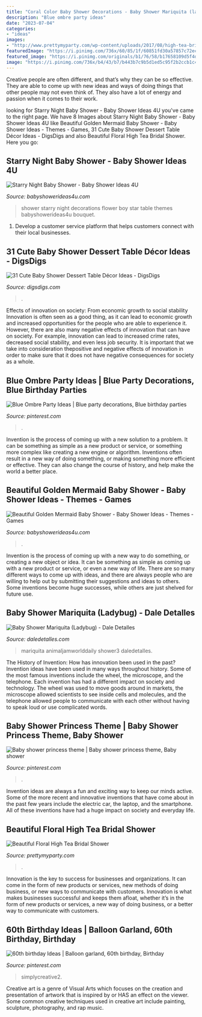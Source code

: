 ```yaml
---
title: "Coral Color Baby Shower Decorations - Baby Shower Mariquita (ladybug)"
description: "Blue ombre party ideas"
date: "2023-07-04"
categories:
- "ideas"
images:
- "http://www.prettymyparty.com/wp-content/uploads/2017/08/high-tea-bridal-shower-ideas-2.jpg"
featuredImage: "https://i.pinimg.com/736x/60/85/1f/60851fd30a57857c72ec15a91a304227.jpg"
featured_image: "https://i.pinimg.com/originals/b1/76/58/b17658109d5f4dd54b36433ed388fadf.jpg"
image: "https://i.pinimg.com/736x/b4/43/b7/b443b7c9b5d1ed5c95f2b2ccb1c40cb0.jpg"
---
```



Creative people are often different, and that’s why they can be so effective. They are able to come up with new ideas and ways of doing things that other people may not even think of. They also have a lot of energy and passion when it comes to their work.

	

		
looking for Starry Night Baby Shower - Baby Shower Ideas 4U you've came to the right page. We have 8 Images about Starry Night Baby Shower - Baby Shower Ideas 4U like Beautiful Golden Mermaid Baby Shower - Baby Shower Ideas - Themes - Games, 31 Cute Baby Shower Dessert Table Décor Ideas - DigsDigs and also Beautiful Floral High Tea Bridal Shower. Here you go:
		
    
## Starry Night Baby Shower - Baby Shower Ideas 4U

<img loading=lazy src="https://babyshowerideas4u.com/wp-content/uploads/2016/09/Starry-Night-Baby-Shower-Flower-Bouquet.jpg" onerror="this.onerror=null;this.src='https://tse2.mm.bing.net/th?id=OIP.Z1UekD01jwyO64vw-WDtYwHaJ4&amp;pid=15.1';" alt="Starry Night Baby Shower - Baby Shower Ideas 4U">

_Source: babyshowerideas4u.com_

>shower starry night decorations flower boy star table themes babyshowerideas4u bouquet. 

	

1. Develop a customer service platform that helps customers connect with their local businesses.

    
## 31 Cute Baby Shower Dessert Table Décor Ideas - DigsDigs

<img loading=lazy src="https://www.digsdigs.com/photos/cute-baby-shower-sweets-tabl-decor-ideas-14.jpg" onerror="this.onerror=null;this.src='https://tse4.mm.bing.net/th?id=OIP.fpAXJ2yEwfxv3o07-8p3pAHaJ3&amp;pid=15.1';" alt="31 Cute Baby Shower Dessert Table Décor Ideas - DigsDigs">

_Source: digsdigs.com_

>. 

	

Effects of innovation on society: From economic growth to social stability
Innovation is often seen as a good thing, as it can lead to economic growth and increased opportunities for the people who are able to experience it. However, there are also many negative effects of innovation that can have on society. For example, innovation can lead to increased crime rates, decreased social stability, and even less job security. It is important that we take into consideration thepositive and negative effects of innovation in order to make sure that it does not have negative consequences for society as a whole.

    
## Blue Ombre Party Ideas | Blue Party Decorations, Blue Birthday Parties

<img loading=lazy src="https://i.pinimg.com/736x/b4/43/b7/b443b7c9b5d1ed5c95f2b2ccb1c40cb0.jpg" onerror="this.onerror=null;this.src='https://tse1.mm.bing.net/th?id=OIP.KOlrCaYqKCL7o1oovEmWCAHaJ7&amp;pid=15.1';" alt="Blue Ombre Party Ideas | Blue party decorations, Blue birthday parties">

_Source: pinterest.com_

>. 

	

Invention is the process of coming up with a new solution to a problem. It can be something as simple as a new product or service, or something more complex like creating a new engine or algorithm. Inventions often result in a new way of doing something, or making something more efficient or effective. They can also change the course of history, and help make the world a better place.

    
## Beautiful Golden Mermaid Baby Shower - Baby Shower Ideas - Themes - Games

<img loading=lazy src="http://www.babyshowerideas4u.com/wp-content/uploads/2017/06/Beautiful-Golden-Mermaid-Shower-Buffet-Chair.jpg" onerror="this.onerror=null;this.src='https://tse2.mm.bing.net/th?id=OIP.bIG1ae80EN-9GPyU9CrqPgHaFb&amp;pid=15.1';" alt="Beautiful Golden Mermaid Baby Shower - Baby Shower Ideas - Themes - Games">

_Source: babyshowerideas4u.com_

>. 

	

Invention is the process of coming up with a new way to do something, or creating a new object or idea. It can be something as simple as coming up with a new product or service, or even a new way of life. There are so many different ways to come up with ideas, and there are always people who are willing to help out by submitting their suggestions and ideas to others. Some inventions become huge successes, while others are just shelved for future use.

    
## Baby Shower Mariquita (Ladybug) - Dale Detalles

<img loading=lazy src="https://i2.wp.com/www.daledetalles.com/wp-content/uploads/2016/01/Ladybug-baby-shower3.jpg" onerror="this.onerror=null;this.src='https://tse2.mm.bing.net/th?id=OIP.LY8xX2LQi5qSQhHJPs4HyAHaNK&amp;pid=15.1';" alt="Baby Shower Mariquita (Ladybug) - Dale Detalles">

_Source: daledetalles.com_

>mariquita animaljamworlddaily shower3 daledetalles. 

	

The History of Invention: How has innovation been used in the past?
Invention ideas have been used in many ways throughout history. Some of the most famous inventions include the wheel, the microscope, and the telephone. Each invention has had a different impact on society and technology. The wheel was used to move goods around in markets, the microscope allowed scientists to see inside cells and molecules, and the telephone allowed people to communicate with each other without having to speak loud or use complicated words.

    
## Baby Shower Princess Theme | Baby Shower Princess Theme, Baby Shower

<img loading=lazy src="https://i.pinimg.com/originals/b1/76/58/b17658109d5f4dd54b36433ed388fadf.jpg" onerror="this.onerror=null;this.src='https://tse2.mm.bing.net/th?id=OIP.CYbFr69UWpN2EQUbzp59RwHaJ4&amp;pid=15.1';" alt="Baby shower princess theme | Baby shower princess theme, Baby shower">

_Source: pinterest.com_

>. 

	

Invention ideas are always a fun and exciting way to keep our minds active. Some of the more recent and innovative inventions that have come about in the past few years include the electric car, the laptop, and the smartphone. All of these inventions have had a huge impact on society and everyday life.

    
## Beautiful Floral High Tea Bridal Shower

<img loading=lazy src="http://www.prettymyparty.com/wp-content/uploads/2017/08/high-tea-bridal-shower-ideas-2.jpg" onerror="this.onerror=null;this.src='https://tse2.mm.bing.net/th?id=OIP.dlVrUSuKWRG5Ao5EgpyPmQHaLH&amp;pid=15.1';" alt="Beautiful Floral High Tea Bridal Shower">

_Source: prettymyparty.com_

>. 

	

Innovation is the key to success for businesses and organizations. It can come in the form of new products or services, new methods of doing business, or new ways to communicate with customers. Innovation is what makes businesses successful and keeps them afloat, whether it’s in the form of new products or services, a new way of doing business, or a better way to communicate with customers.

    
## 60th Birthday Ideas | Balloon Garland, 60th Birthday, Birthday

<img loading=lazy src="https://i.pinimg.com/736x/60/85/1f/60851fd30a57857c72ec15a91a304227.jpg" onerror="this.onerror=null;this.src='https://tse3.mm.bing.net/th?id=OIP.ONCivxmT-W46qwR1_tukdgHaDg&amp;pid=15.1';" alt="60th birthday Ideas | Balloon garland, 60th birthday, Birthday">

_Source: pinterest.com_

>simplycreative2. 

	

Creative art is a genre of Visual Arts which focuses on the creation and presentation of artwork that is inspired by or HAS an effect on the viewer. Some common creative techniques used in creative art include painting, sculpture, photography, and rap music.

